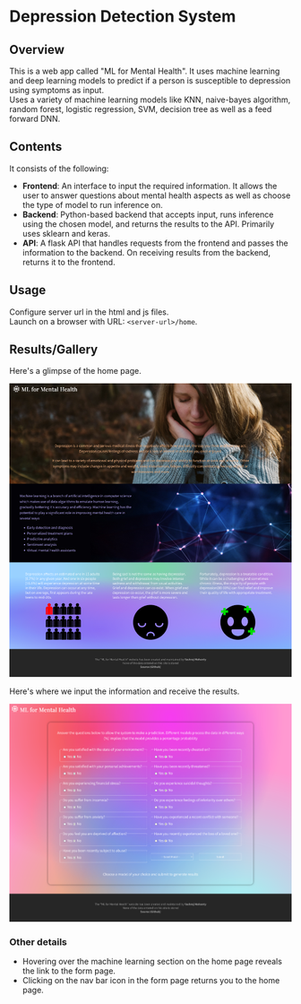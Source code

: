 # Depression Detection System
## Overview
This is a web app called "ML for Mental Health". It uses machine learning and deep learning models to predict if a person is susceptible to depression using symptoms as input.  
Uses a variety of machine learning models like KNN, naive-bayes algorithm, random forest, logistic regression, SVM, decision tree as well as a feed forward DNN.

## Contents
It consists of the following:
- **Frontend**: An interface to input the required information. It allows the user to answer questions about mental health aspects as well as choose the type of model to run inference on.
- **Backend**: Python-based backend that accepts input, runs inference using the chosen model, and returns the results to the API. Primarily uses sklearn and keras.
- **API**: A flask API that handles requests from the frontend and passes the information to the backend. On receiving results from the backend, returns it to the frontend.


## Usage
Configure server url in the html and js files.  
Launch on a browser with URL: `<server-url>/home`.


## Results/Gallery
Here's a glimpse of the home page.


![Website home page image](github_images/WebHome.png)


Here's where we input the information and receive the results.


![Website input page image 1](github_images/WebDepDet.png)


### Other details
- Hovering over the machine learning section on the home page reveals the link to the form page.
- Clicking on the nav bar icon in the form page returns you to the home page.